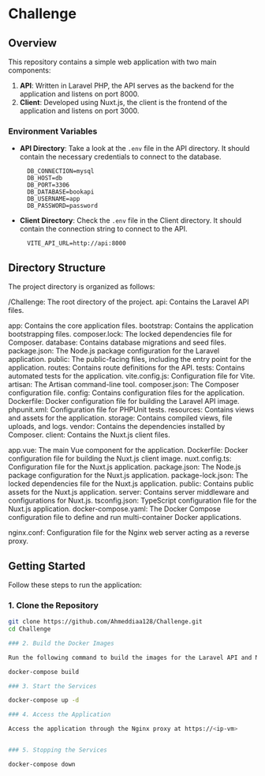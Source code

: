# Challenge

## Overview

This repository contains a simple web application with two main components:

1. **API**: Written in Laravel PHP, the API serves as the backend for the application and listens on port 8000.
2. **Client**: Developed using Nuxt.js, the client is the frontend of the application and listens on port 3000.

### Environment Variables

- **API Directory**: Take a look at the `.env` file in the API directory. It should contain the necessary credentials to connect to the database.

  ```env
    DB_CONNECTION=mysql
    DB_HOST=db
    DB_PORT=3306
    DB_DATABASE=bookapi
    DB_USERNAME=app
    DB_PASSWORD=password
  ```

- **Client Directory**: Check the `.env` file in the Client directory. It should contain the connection string to connect to the API.

  ```env
    VITE_API_URL=http://api:8000
  ```


## Directory Structure

The project directory is organized as follows:

/Challenge: The root directory of the project.
api: Contains the Laravel API files.

app: Contains the core application files.
bootstrap: Contains the application bootstrapping files.
composer.lock: The locked dependencies file for Composer.
database: Contains database migrations and seed files.
package.json: The Node.js package configuration for the Laravel application.
public: The public-facing files, including the entry point for the application.
routes: Contains route definitions for the API.
tests: Contains automated tests for the application.
vite.config.js: Configuration file for Vite.
artisan: The Artisan command-line tool.
composer.json: The Composer configuration file.
config: Contains configuration files for the application.
Dockerfile: Docker configuration file for building the Laravel API image.
phpunit.xml: Configuration file for PHPUnit tests.
resources: Contains views and assets for the application.
storage: Contains compiled views, file uploads, and logs.
vendor: Contains the dependencies installed by Composer.
client: Contains the Nuxt.js client files.

app.vue: The main Vue component for the application.
Dockerfile: Docker configuration file for building the Nuxt.js client image.
nuxt.config.ts: Configuration file for the Nuxt.js application.
package.json: The Node.js package configuration for the Nuxt.js application.
package-lock.json: The locked dependencies file for the Nuxt.js application.
public: Contains public assets for the Nuxt.js application.
server: Contains server middleware and configurations for Nuxt.js.
tsconfig.json: TypeScript configuration file for the Nuxt.js application.
docker-compose.yaml: The Docker Compose configuration file to define and run multi-container Docker applications.

nginx.conf: Configuration file for the Nginx web server acting as a reverse proxy.


## Getting Started

Follow these steps to run the application:

### 1. Clone the Repository

```bash
git clone https://github.com/Ahmeddiaa128/Challenge.git
cd Challenge

### 2. Build the Docker Images

Run the following command to build the images for the Laravel API and Nuxt.js client:

docker-compose build

### 3. Start the Services

docker-compose up -d

### 4. Access the Application

Access the application through the Nginx proxy at https://<ip-vm>


### 5. Stopping the Services

docker-compose down



